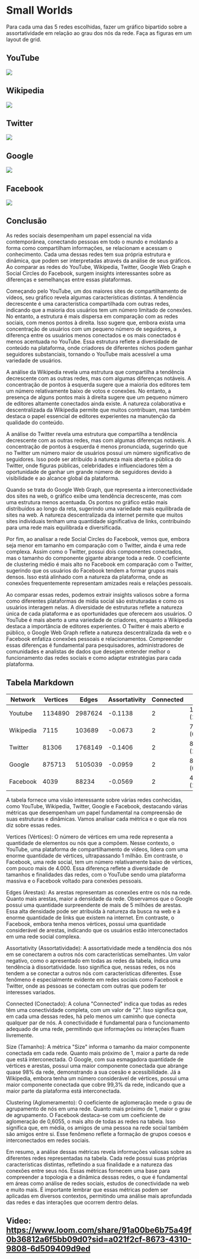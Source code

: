 # Small Worlds

Para cada uma das 5 redes escolhidas, fazer um gráfico bipartido
sobre a assortatividade em relação ao grau dos nós da rede. Faça
as figuras em um layout de grid. 

## YouTube
<img src="https://github.com/pedrojot4/AED2/blob/main/SmallWorlds/graficos/Youtube.png">

## Wikipedia
<img src="https://github.com/pedrojot4/AED2/blob/main/SmallWorlds/graficos/Wikipedia.png">

## Twitter
<img src="https://github.com/pedrojot4/AED2/blob/main/SmallWorlds/graficos/Twitter.png">

## Google
<img src="https://github.com/pedrojot4/AED2/blob/main/SmallWorlds/graficos/Google.png">

## Facebook
<img src="https://github.com/pedrojot4/AED2/blob/main/SmallWorlds/graficos/Facebook.png">

## Conclusão

As redes sociais desempenham um papel essencial na vida contemporânea, conectando pessoas em todo o mundo e moldando a forma como compartilham informações, se relacionam e acessam o conhecimento. Cada uma dessas redes tem sua própria estrutura e dinâmica, que podem ser interpretadas através da análise de seus gráficos. Ao comparar as redes do YouTube, Wikipedia, Twitter, Google Web Graph e Social Circles do Facebook, surgem insights interessantes sobre as diferenças e semelhanças entre essas plataformas.

Começando pelo YouTube, um dos maiores sites de compartilhamento de vídeos, seu gráfico revela algumas características distintas. A tendência decrescente é uma característica compartilhada com outras redes, indicando que a maioria dos usuários tem um número limitado de conexões. No entanto, a estrutura é mais dispersa em comparação com as redes sociais, com menos pontos à direita. Isso sugere que, embora exista uma concentração de usuários com um pequeno número de seguidores, a diferença entre os usuários menos conectados e os mais conectados é menos acentuada no YouTube. Essa estrutura reflete a diversidade de conteúdo na plataforma, onde criadores de diferentes nichos podem ganhar seguidores substanciais, tornando o YouTube mais acessível a uma variedade de usuários.

A análise da Wikipedia revela uma estrutura que compartilha a tendência decrescente com as outras redes, mas com algumas diferenças notáveis. A concentração de pontos à esquerda sugere que a maioria dos editores tem um número relativamente baixo de votos e conexões. No entanto, a presença de alguns pontos mais à direita sugere que um pequeno número de editores altamente conectados ainda existe. A natureza colaborativa e descentralizada da Wikipedia permite que muitos contribuam, mas também destaca o papel essencial de editores experientes na manutenção da qualidade do conteúdo.

A análise do Twitter revela uma estrutura que compartilha a tendência decrescente com as outras redes, mas com algumas diferenças notáveis. A concentração de pontos à esquerda é menos pronunciada, sugerindo que no Twitter um número maior de usuários possui um número significativo de seguidores. Isso pode ser atribuído à natureza mais aberta e pública do Twitter, onde figuras públicas, celebridades e influenciadores têm a oportunidade de ganhar um grande número de seguidores devido à visibilidade e ao alcance global da plataforma.

Quando se trata do Google Web Graph, que representa a interconectividade dos sites na web, o gráfico exibe uma tendência decrescente, mas com uma estrutura menos acentuada. Os pontos no gráfico estão mais distribuídos ao longo da reta, sugerindo uma variedade mais equilibrada de sites na web. A natureza descentralizada da internet permite que muitos sites individuais tenham uma quantidade significativa de links, contribuindo para uma rede mais equilibrada e diversificada.

Por fim, ao analisar a rede Social Circles do Facebook, vemos que, embora seja menor em tamanho em comparação com o Twitter, ainda é uma rede complexa. Assim como o Twitter, possui dois componentes conectados, mas o tamanho do componente gigante abrange toda a rede. O coeficiente de clustering médio é mais alto no Facebook em comparação com o Twitter, sugerindo que os usuários do Facebook tendem a formar grupos mais densos. Isso está alinhado com a natureza da plataforma, onde as conexões frequentemente representam amizades reais e relações pessoais.

Ao comparar essas redes, podemos extrair insights valiosos sobre a forma como diferentes plataformas de mídia social são estruturadas e como os usuários interagem nelas. A diversidade de estruturas reflete a natureza única de cada plataforma e as oportunidades que oferecem aos usuários. O YouTube é mais aberto a uma variedade de criadores, enquanto a Wikipedia destaca a importância de editores experientes. O Twitter é mais aberto e público, o Google Web Graph reflete a natureza descentralizada da web e o Facebook enfatiza conexões pessoais e relacionamentos. Compreender essas diferenças é fundamental para pesquisadores, administradores de comunidades e analistas de dados que desejam entender melhor o funcionamento das redes sociais e como adaptar estratégias para cada plataforma.

## Tabela Markdown
| Network | Vertices | Edges | Assortativity | Connected | Size | Clustering |
|---------|----------|-------|---------------|-----------|------|------------|
| Youtube | 1134890 | 2987624 | -0.1138 | 2 | 1134890 (1.000) | 0.0808 |
| Wikipedia | 7115 | 103689 | -0.0673 | 2 | 7066 (0.993) | 0.1409 |
| Twitter  | 81306 | 1768149 | -0.1406 | 2 | 81306 (1.000) | 0.5653 |
| Google | 875713 | 5105039 | -0.0959 | 2 | 855802 (0.977) | 0.5143 |
| Facebook | 4039 | 88234 | -0.0569 | 2 | 4039 (1.000) | 0.6055 |

A tabela fornece uma visão interessante sobre várias redes conhecidas, como YouTube, Wikipedia, Twitter, Google e Facebook, destacando várias métricas que desempenham um papel fundamental na compreensão de suas estruturas e dinâmicas. Vamos analisar cada métrica e o que ela nos diz sobre essas redes.

Vertices (Vértices): O número de vértices em uma rede representa a quantidade de elementos ou nós que a compõem. Nesse contexto, o YouTube, uma plataforma de compartilhamento de vídeos, lidera com uma enorme quantidade de vértices, ultrapassando 1 milhão. Em contraste, o Facebook, uma rede social, tem um número relativamente baixo de vértices, com pouco mais de 4.000. Essa diferença reflete a diversidade de tamanhos e finalidades das redes, com o YouTube sendo uma plataforma massiva e o Facebook voltado para conexões pessoais.

Edges (Arestas): As arestas representam as conexões entre os nós na rede. Quanto mais arestas, maior a densidade da rede. Observamos que o Google possui uma quantidade surpreendente de mais de 5 milhões de arestas. Essa alta densidade pode ser atribuída à natureza da busca na web e à enorme quantidade de links que existem na internet. Em contraste, o Facebook, embora tenha menos vértices, possui uma quantidade considerável de arestas, indicando que os usuários estão interconectados em uma rede social complexa.

Assortativity (Assortatividade): A assortatividade mede a tendência dos nós em se conectarem a outros nós com características semelhantes. Um valor negativo, como o apresentado em todas as redes da tabela, indica uma tendência à dissortatividade. Isso significa que, nessas redes, os nós tendem a se conectar a outros nós com características diferentes. Esse fenômeno é especialmente evidente em redes sociais como Facebook e Twitter, onde as pessoas se conectam com outras que podem ter interesses variados.

Connected (Conectado): A coluna "Connected" indica que todas as redes têm uma conectividade completa, com um valor de "2". Isso significa que, em cada uma dessas redes, há pelo menos um caminho que conecta qualquer par de nós. A conectividade é fundamental para o funcionamento adequado de uma rede, permitindo que informações ou interações fluam livremente.

Size (Tamanho): A métrica "Size" informa o tamanho da maior componente conectada em cada rede. Quanto mais próximo de 1, maior a parte da rede que está interconectada. O Google, com sua esmagadora quantidade de vértices e arestas, possui uma maior componente conectada que abrange quase 98% da rede, demonstrando a sua coesão e acessibilidade. Já a Wikipedia, embora tenha um número considerável de vértices, possui uma maior componente conectada que cobre 99,3% da rede, indicando que a maior parte da plataforma está interconectada.

Clustering (Aglomeramento): O coeficiente de aglomeração mede o grau de agrupamento de nós em uma rede. Quanto mais próximo de 1, maior o grau de agrupamento. O Facebook destaca-se com um coeficiente de aglomeração de 0,6055, o mais alto de todas as redes na tabela. Isso significa que, em média, os amigos de uma pessoa na rede social também são amigos entre si. Esse fenômeno reflete a formação de grupos coesos e interconectados em redes sociais.

Em resumo, a análise dessas métricas revela informações valiosas sobre as diferentes redes representadas na tabela. Cada rede possui suas próprias características distintas, refletindo a sua finalidade e a natureza das conexões entre seus nós. Essas métricas fornecem uma base para compreender a topologia e a dinâmica dessas redes, o que é fundamental em áreas como análise de redes sociais, estudos de conectividade na web e muito mais. É importante lembrar que essas métricas podem ser aplicadas em diversos contextos, permitindo uma análise mais aprofundada das redes e das interações que ocorrem dentro delas.

## Video: https://www.loom.com/share/91a00be6b75a49f0b36812a6f5bb09d0?sid=a021f2cf-8673-4310-9808-6d509409d9ed




